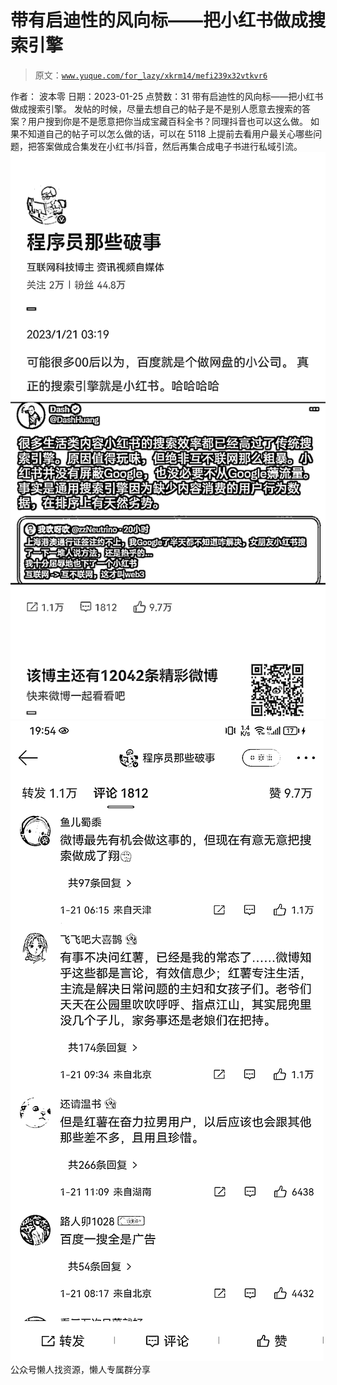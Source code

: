 # 带有启迪性的风向标——把小红书做成搜索引擎

> 原文：[`www.yuque.com/for_lazy/xkrm14/mefi239x32vtkvr6`](https://www.yuque.com/for_lazy/xkrm14/mefi239x32vtkvr6)

<ne-p id="u9c923135" data-lake-id="u9c923135"><ne-text id="u9313074a">作者： 波本零</ne-text></ne-p> <ne-p id="u120d9519" data-lake-id="u120d9519"><ne-text id="u9c51c1f1">日期：2023-01-25</ne-text></ne-p> <ne-p id="u59ad8cd6" data-lake-id="u59ad8cd6"><ne-text id="uce4f10cf">点赞数：</ne-text><ne-text id="u436b03f9" ne-bold="true">31</ne-text></ne-p> <ne-hole id="u05ec6a1a" data-lake-id="u05ec6a1a"><ne-card data-card-name="hr" data-card-type="block" id="sN6zw" data-event-boundary="card"><ne-p id="u7042bf00" data-lake-id="u7042bf00"><ne-text id="ued8c6bcc">带有启迪性的风向标——把小红书做成搜索引擎。</ne-text> <ne-text id="u9b92f311">发帖的时候，尽量去想自己的帖子是不是别人愿意去搜索的答案？用户搜到你是不是愿意把你当成宝藏百科全书？同理抖音也可以这么做。</ne-text> <ne-text id="u3665cde8">如果不知道自己的帖子可以怎么做的话，可以在 5118 上提前去看用户最关心哪些问题，把答案做成合集发在小红书/抖音，然后再集合成电子书进行私域引流。</ne-text></ne-p> <ne-p id="uaebc5fed" data-lake-id="uaebc5fed"><ne-card data-card-name="image" data-card-type="inline" id="Mv9gG" data-event-boundary="card">![](img/f43d5d25b074aaebc68b56b6256e147b.png)</ne-card></ne-p> <ne-p id="u9f40cee1" data-lake-id="u9f40cee1"><ne-card data-card-name="image" data-card-type="inline" id="doML7" data-event-boundary="card">![](img/a7694437b349a4adb13b8d0de961728c.png)</ne-card></ne-p> <ne-hole id="u8162c29d" data-lake-id="u8162c29d"><ne-card data-card-name="hr" data-card-type="block" id="jkJCg" data-event-boundary="card"><ne-p id="u8f20b97f" data-lake-id="u8f20b97f"><ne-text id="u46d61a95">公众号懒人找资源，懒人专属群分享</ne-text></ne-p></ne-card></ne-hole></ne-card></ne-hole>